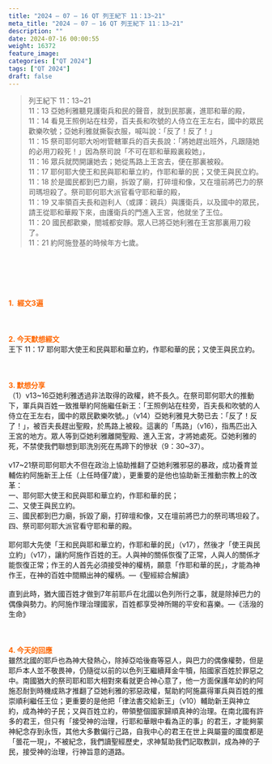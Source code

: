 ```yaml
---
title: "2024 – 07 – 16 QT 列王紀下 11：13~21"
meta_title: "2024 – 07 – 16 QT 列王紀下 11：13~21"
description: ""
date: 2024-07-16 00:00:55
weight: 16372
feature_image: 
categories: ["QT 2024"]
tags: ["QT 2024"]
draft: false
---
```


<blockquote>列王紀下 11：13~21<br />
11：13 亞她利雅聽見護衛兵和民的聲音，就到民那裏，進耶和華的殿，<br />
11：14 看見王照例站在柱旁，百夫長和吹號的人侍立在王左右，國中的眾民歡樂吹號；亞她利雅就撕裂衣服，喊叫說：「反了！反了！」<br />
11：15 祭司耶何耶大吩咐管轄軍兵的百夫長說：「將她趕出班外，凡跟隨她的必用刀殺死！」因為祭司說「不可在耶和華殿裏殺她」，<br />
11：16 眾兵就閃開讓她去；她從馬路上王宮去，便在那裏被殺。<br />
11：17 耶何耶大使王和民與耶和華立約，作耶和華的民；又使王與民立約。<br />
11：18 於是國民都到巴力廟，拆毀了廟，打碎壇和像，又在壇前將巴力的祭司瑪坦殺了。祭司耶何耶大派官看守耶和華的殿，<br />
11：19 又率領百夫長和迦利人（或譯：親兵）與護衛兵，以及國中的眾民，請王從耶和華殿下來，由護衛兵的門進入王宮，他就坐了王位。<br />
11：20 國民都歡樂，閤城都安靜。眾人已將亞她利雅在王宮那裏用刀殺了。<br />
11：21 約阿施登基的時候年方七歲。</blockquote><br />
&nbsp;<br />
<br />
&nbsp;<br />
<br />
<span style="color: #ff6600;"><strong>1.  經文3遍</strong></span><br />
<br />
&nbsp;<br />
<br />
<span style="color: #ff6600;"><strong>2. 今天默想經文<br />
</strong></span>王下 11：17 耶何耶大使王和民與耶和華立約，作耶和華的民；又使王與民立約。<br />
<br />
&nbsp;<br />
<br />
<strong><span style="color: #ff6600;">3. 默想分享<br />
</span></strong>（1）v13~16亞她利雅透過非法取得的政權，終不長久。在祭司耶何耶大的推動下，軍兵與百姓一致推舉約阿施繼任新王：「王照例站在柱旁，百夫長和吹號的人侍立在王左右，國中的眾民歡樂吹號。」（v14）亞她利雅見大勢已去：「反了！反了！」，被百夫長趕出聖殿，於馬路上被殺。這裏的「馬路」（v16），指馬匹出入王宮的地方。眾人等到亞她利雅離開聖殿、進入王宮，才將她處死。亞她利雅的死，不禁使我們聯想到耶洗別死在馬蹄下的慘狀（9：30~37）。<br />
<br />
v17~21祭司耶何耶大不但在政治上協助推翻了亞她利雅邪惡的暴政，成功養育並輔佐約阿施新王上任（上任時僅7歲），更重要的是他也協助新王推動宗教上的改革：<br />
一、耶何耶大使王和民與耶和華立約，作耶和華的民；<br />
二、又使王與民立約。<br />
三、國民都到巴力廟，拆毀了廟，打碎壇和像，又在壇前將巴力的祭司瑪坦殺了。<br />
四、祭司耶何耶大派官看守耶和華的殿。<br />
<br />
耶何耶大先使「王和民與耶和華立約，作耶和華的民」（v17），然後才「使王與民立約」（v17），讓約阿施作百姓的王。人與神的關係恢復了正常，人與人的關係才能恢復正常；作王的人首先必須接受神的權柄，願意「作耶和華的民」，才能為神作王，在神的百姓中間顯出神的權柄。—《聖經綜合解讀》<br />
<br />
直到此時，猶大國百姓才做到7年前耶戶在北國以色列所行之事，就是除掉巴力的偶像與勢力。約阿施作理治理國家，百姓都享受神所賜的平安和喜樂。—《活潑的生命》<br />
<br />
&nbsp;<br />
<br />
<strong style="font-size: inherit;"><span style="color: #ff6600;">4. 今天的回應<br />
</span></strong>雖然北國的耶戶也為神大發熱心，除掉亞哈後裔等惡人，與巴力的偶像權勢，但是耶戶本人並不敬畏神，仍隨從以前的以色列王繼續拜金牛犢，陷國家百姓於罪惡之中。南國猶大的祭司耶和耶大相對來看就更合神心意了，他一方面保護年幼的約阿施忍耐到時機成熟才推翻了亞她利雅的邪惡政權，幫助約阿施贏得軍兵與百姓的推崇順利繼任王位；更重要的是他把「律法書交給新王」（v10）輔助新王與神立約，成為神的子民；又與百姓立約，帶領整個國家歸順真神的治理。在南北國有許多的君王，但只有「接受神的治理，行耶和華眼中看為正的事」的君王，才能夠蒙神紀念存到永恆，其他大多數偏行己路，自我中心的君王在世上與屬靈的國度都是「曇花一現」，不被紀念，我們讀聖經歷史，求神幫助我們記取教訓，成為神的子民，接受神的治理，行神旨意的道路。<br />
<br />
&nbsp;<br />
<br />
&nbsp;<br />
<br />
&nbsp;<br />
<br />
&nbsp;<br />
<br />
&nbsp;<br />
<br />
<audio style="display: none;" controls="controls"></audio><br />
<br />
<audio style="display: none;" controls="controls"></audio><br />
<br />
<audio style="display: none;" controls="controls"></audio><br />
<br />
<audio style="display: none;" controls="controls"></audio><br />
<br />
<audio style="display: none;" controls="controls"></audio>
        